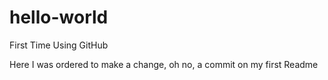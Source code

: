 # hello-world
First Time Using GitHub

Here I was ordered to make a change, oh no, a commit on my first Readme
